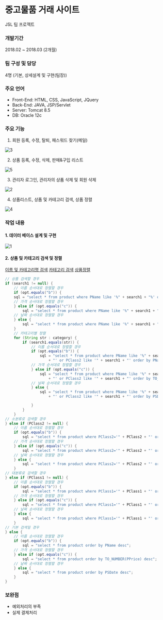 # 중고물품 거래 사이트
JSL 팀 프로젝트

### 개발기간
2018.02 ~ 2018.03 (2개월)

### 팀 구성 및 담당
4명 (기본, 상세설계 및 구현(팀장))

### 주요 언어
- Front-End: HTML, CSS, JavaScript, JQuery
- Back-End: JAVA, JSP/Servlet
- Server: Tomcat 8.5
- DB: Oracle 12c

### 주요 기능
1. 회원 등록, 수정, 탈퇴, 패스워드 찾기(메일)

![3](https://user-images.githubusercontent.com/67365433/104912291-6c006680-59cf-11eb-8df5-dc3ff4a7cd73.png)

2. 상품 등록, 수정, 삭제, 판매&구입 리스트

![5](https://user-images.githubusercontent.com/67365433/104912749-052f7d00-59d0-11eb-80d6-6c3e53afd2cf.png)

3. 관리자 로그인, 관리자의 상품 삭제 및 회원 삭제

![2](https://user-images.githubusercontent.com/67365433/104912131-3c515e80-59cf-11eb-92be-6934d63e38cc.png)

4. 상품리스트, 상품 및 카테고리 검색, 상품 정렬

![4](https://user-images.githubusercontent.com/67365433/104912596-cf8a9400-59cf-11eb-8225-e5e12f8237ac.png)

### 작업 내용
#### 1. 데이터 베이스 설계 및 구현

![1](https://user-images.githubusercontent.com/67365433/104911160-c4366900-59cd-11eb-9961-4da8b807c176.png)

#### 2. 상품 및 카테고리 검색 및 정렬

[이름 및 카테고리명 검색](https://user-images.githubusercontent.com/67365433/105313333-3b077800-5c01-11eb-817e-c71e9f381450.mp4)
[카테고리 검색](https://user-images.githubusercontent.com/67365433/105313971-61c5ae80-5c01-11eb-85ca-2ed40e6358f5.mp4)
[상품정렬](https://user-images.githubusercontent.com/67365433/105314283-73a75180-5c01-11eb-90cf-d706c8e1f108.mp4)

```java		
// 상품 검색할 경우
if (search1 != null) {
	// 이름 순서대로 정렬할 경우
	if (opt.equals("b")) {
	sql = "select * from product where PName like '%" + search1 + "%' order by PName desc";
	// 가격 순서대로 정렬할 경우
	} else if (opt.equals("c")) {
		sql = "select * from product where PName like '%" + search1 + "%' order by TO_NUMBER(PPrice) desc";
	// 날짜 순서대로 정렬할 경우
	} else {
		sql = "select * from product where PName like '%" + search1 + "%' order by PSDate desc";
	}
	// 카테고리별 정렬
	for (String str : category) {
		if (search1.equals(str)) {
			// 이름 순서대로 정렬할 경우
			if (opt.equals("b")) {
				sql = "select * from product where PName like '%" + search1 + "%' or PClass1 like '" + search1
					+ "' or PClass2 like '" + search1 + "' order by PName desc";
			// 가격 순서대로 정렬할 경우
			} else if (opt.equals("c")) {
				sql = "select * from product where PName like '%" + search1 + "%' or PClass1 like '" + search1
					+ "' or PClass2 like '" + search1 + "' order by TO_NUMBER(PPrice) desc";
			// 날짜 순서대로 정렬할 경우
			} else {
				sql = "select * from product where PName like '%" + search1 + "%' or PClass1 like '" + search1
					+ "' or PClass2 like '" + search1 + "' order by PSDate desc";

			}
		}
	}
// 소분류로 검색할 경우
} else if (PClass2 != null) {
	// 이름 순서대로 정렬할 경우
	if (opt.equals("b")) {
		sql = "select * from product where PClass2='" + PClass2 + "' order by PSDate desc";
	// 가격 순서대로 정렬할 경우
	} else if (opt.equals("c")) {
		sql = "select * from product where PClass2='" + PClass2 + "' order by TO_NUMBER(PPrice) desc";
	// 날짜 순서대로 정렬할 경우
	} else {
		sql = "select * from product where PClass2='" + PClass2 + "' order by PSDate desc";
	}
// 대분류로 검색할 경우
} else if (PClass1 != null) {
	// 이름 순서대로 정렬할 경우
	if (opt.equals("b")) {
		sql = "select * from product where PClass1='" + PClass1 + "' order by PSDate desc";
	// 가격 순서대로 정렬할 경우
	} else if (opt.equals("c")) {
		sql = "select * from product where PClass1='" + PClass1 + "' order by TO_NUMBER(PPrice) desc";
	// 날짜 순서대로 정렬할 경우
	} else {
		sql = "select * from product where PClass1='" + PClass1 + "' order by PSDate desc";
	}
// 기본 검색일 경우
} else {
	// 이름 순서대로 정렬할 경우
	if (opt.equals("b")) {
		sql = "select * from product order by PName desc";
	// 가격 순서대로 정렬할 경우
	} else if (opt.equals("c")) {
		sql = "select * from product order by TO_NUMBER(PPrice) desc";
	// 날짜 순서대로 정렬할 경우
	} else {
		sql = "select * from product order by PSDate desc";
	}
}
```

### 보완점
- 예외처리의 부족
- 실제 결제처리